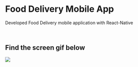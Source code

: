 # Food Delivery Mobile App

Developed Food Delivery mobile application with React-Native<br/>

<br/>

<h2> Find the screen gif below </h2>

![](/food2.gif)
